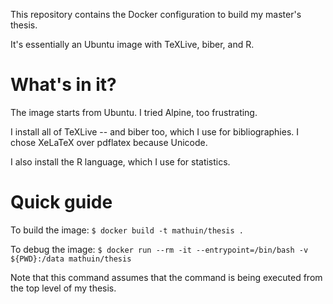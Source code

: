 This repository contains the Docker configuration to build my master's thesis.

It's essentially an Ubuntu image with TeXLive, biber, and R.

# What's in it?

The image starts from Ubuntu.  I tried Alpine, too frustrating.

I install all of TeXLive -- and biber too, which I use for bibliographies.  I chose XeLaTeX over pdflatex because Unicode.

I also install the R language, which I use for statistics.

# Quick guide

To build the image:
`$ docker build -t mathuin/thesis .`

To debug the image:
`$ docker run --rm -it --entrypoint=/bin/bash -v ${PWD}:/data mathuin/thesis`

Note that this command assumes that the command is being executed from the top level of my thesis.
